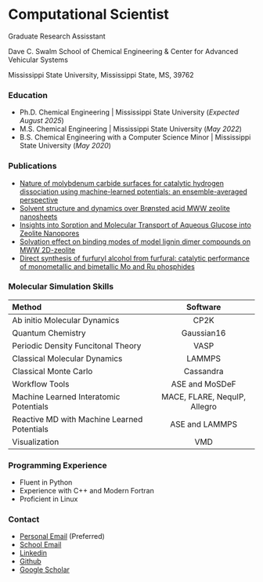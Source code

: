 # Computational Scientist
Graduate Research Assisstant

Dave C. Swalm School of Chemical Engineering & Center for Advanced Vehicular Systems

Mississippi State University, Mississippi State, MS, 39762

### Education
- Ph.D. Chemical Engineering | Mississippi State University (_Expected August 2025_)
- M.S. Chemical Engineering | Mississippi State University (_May 2022_)
- B.S. Chemical Engineering with a Computer Science Minor | Mississippi State University (_May 2020_)

### Publications
- [Nature of molybdenum carbide surfaces for catalytic hydrogen dissociation using machine-learned potentials: an ensemble-averaged perspective](https://doi.org/10.1039/D4CY01202J)
- [Solvent structure and dynamics over Brønsted acid MWW zeolite nanosheets](https://doi.org/10.1063/5.0211705)
- [Insights into Sorption and Molecular Transport of Aqueous Glucose into Zeolite Nanopores](https://doi.org/10.1021/acs.jpcb.1c10572)
- [Solvation effect on binding modes of model lignin dimer compounds on MWW 2D-zeolite](https://doi.org/10.1063/1.5112101)
- [Direct synthesis of furfuryl alcohol from furfural: catalytic performance of monometallic and bimetallic Mo and Ru phosphides](https://doi.org/10.1039/C9CY00705A)


### Molecular Simulation Skills
| Method              | Software | 
| :--------------------------------- | :------------: | 
| Ab initio Molecular Dynamics       |         CP2K   | 
| Quantum Chemistry                  |   Gaussian16   |
| Periodic Density Funcitonal Theory |  VASP          | 
| Classical Molecular Dynamics       |       LAMMPS   | 
| Classical Monte Carlo              |   Cassandra    | 
| Workflow Tools                     | ASE and MoSDeF |
| Machine Learned Interatomic Potentials | MACE, FLARE, NequIP, Allegro | 
| Reactive MD with Machine Learned Potentials | ASE and LAMMPS |
| Visualization  |   VMD  |

### Programming Experience
- Fluent in Python
- Experience with C++ and Modern Fortran
- Proficient in Linux

### Contact
- [Personal Email](woodywilson001@yahoo.com) (Preferred)
- [School Email](wnw36@msstate.edu)
- [Linkedin](www.linkedin.com/in/woodrow-wilson-980490199)
- [Github](https://github.com/potus28)
- [Google Scholar](https://scholar.google.com/citations?user=MJDmPxcAAAAJ&hl=en)
